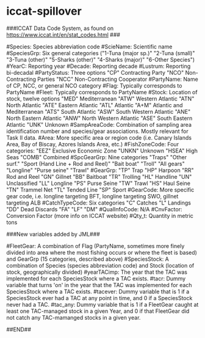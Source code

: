 # iccat-spillover

###ICCAT Data Code System, as found on https://www.iccat.int/en/stat_codes.html ###

#Species: Species abbreviation code
#ScieName: Scientific name
#SpeciesGrp: Six general categories ("1-Tuna (major sp.)" "2-Tuna (small)" "3-Tuna (other)" "5-Sharks (other)" "4-Sharks (major)"  "6-Other Species")
#YearC: Reporting year
#Decade: Reporting decade
#Lustrum: Reporting bi-decadal
#PartyStatus: Three options "CP" Contracting Party  "NCO" Non-Contracting Parties "NCC" Non-Contracting Cooperator
#PartyName: Name of CP, NCC, or general NCO category
#Flag: Typically corresponds to PartyName
#Fleet: Typically corresponds to PartyName
#Stock: Location of stock, twelve options "MED" Mediterranean "ATW" Western Atlantic "ATN" North Atlantic "ATE" Eastern Atlantic "ATL" Atlantic "A+M" Atlantic and Mediterranean "ATS" South Atlantic "ASW" South Western Atlantic "ANE" North Eastern Atlantic "ANW" North Western Atlantic "ASE" South Eastern Atlantic "UNK" Unknown
#SampAreaCode: Combination of sampling area identification number and species/gear associations. Mostly relevant for Task II data.
#Area: More specific area or region code (i.e. Canary Islands Area, Bay of Biscay, Azores Islands Area, etc.)
#FishZoneCode: Four categories: "EEZ" Exclusive Economic Zone  "UNKN" Unknown "HSEA" High Seas "COMB" Combined
#SpcGearGrp: Nine categories "Traps" "Other surf." "Sport (Hand Line + Rod and Reel)" "Bait boat" "Troll" "All gears" "Longline" "Purse seine" "Trawl" 
#GearGrp: "TP" Trap "HP" Harpoon "RR" Rod and Reel "GN" Gillnet "BB" Baitboat "TR" Trolling "HL" Handline "UN" Unclassified "LL" Longline "PS" Purse Seine "TW" Trawl "HS" Haul Seine "TN" Trammel Net "TL" Tended Line "SP" Sport
#GearCode: More specific gear code, i.e. longline targeting BFT, longline targeting SWO, gillnet targeting ALB
#CatchTypeCode: Six categories "C" Catches "L" Landings  "DD" Dead Discards "FA"  "LF" "DM"
#QualInfoCode: N/A
#CnvFactor: Conversion Factor (more info on ICCAT website)
#Qty_t: Quantity in metric tons

###New variables added by JML###

#FleetGear: A combination of Flag (PartyName, sometimes more finely divided into area where the most fishing occurs or where the fleet is based) and GearGrp (15 categories, described above)
#SpeciesStock: A combination of Species (species abbreviation code) and Stock (location of stock, geographically divided)
#yearTACimp: The year that the TAC was implemented for each SpeciesStock where a TAC exists.
#tacr: Dummy variable that turns 'on' in the year that the TAC was implemented for each SpeciesStock where a TAC exists.
#tacever: Dummy variable that is 1 if a SpeciesStock ever had a TAC at any point in time, and 0 if a SpeciesStock never had a TAC.
#tac_any: Dummy variable that is 1 if a FleetGear caught at least one TAC-managed stock in a given Year, and 0 if that FleetGear did not catch any TAC-mamanged stocks in a given year.

##END##
